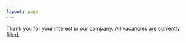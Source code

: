 ```yaml
---
layout: page
---
```


<section class="story cf">
<div class="notice">Thank you for your interest in our company. All vacancies are currently filled.</div>
</section>
<div class="footer-border"></div>